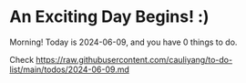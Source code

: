 # An Exciting Day Begins! :)

Morning! Today is 2024-06-09, and you have 0 things to do.

Check https://raw.githubusercontent.com/cauliyang/to-do-list/main/todos/2024-06-09.md